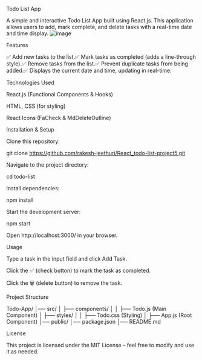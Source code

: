 Todo List App

A simple and interactive Todo List App built using React.js. This application allows users to add, mark complete, and delete tasks with a real-time date and time display.
![image](https://github.com/user-attachments/assets/d557439a-e686-4b10-8fcb-4c8d1ada5490)

Features

✅ Add new tasks to the list.✅ Mark tasks as completed (adds a line-through style).✅ Remove tasks from the list.✅ Prevent duplicate tasks from being added.✅ Displays the current date and time, updating in real-time.

Technologies Used

React.js (Functional Components & Hooks)

HTML, CSS (for styling)

React Icons (FaCheck & MdDeleteOutline)

Installation & Setup

Clone this repository:

git clone https://github.com/rakesh-jeethuri/React_todo-list-project5.git

Navigate to the project directory:

cd todo-list

Install dependencies:

npm install

Start the development server:

npm start

Open http://localhost:3000/ in your browser.

Usage

Type a task in the input field and click Add Task.

Click the ✅ (check button) to mark the task as completed.

Click the 🗑️ (delete button) to remove the task.

Project Structure

Todo-App/
│── src/
│   ├── components/
│   │   ├── Todo.js (Main Component)
│   ├── styles/
│   │   ├── Todo.css (Styling)
│   ├── App.js (Root Component)
│── public/
│── package.json
│── README.md

License

This project is licensed under the MIT License – feel free to modify and use it as needed.
